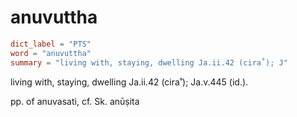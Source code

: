 # anuvuttha

``` toml
dict_label = "PTS"
word = "anuvuttha"
summary = "living with, staying, dwelling Ja.ii.42 (cira˚); J"
```

living with, staying, dwelling Ja.ii.42 (cira˚); Ja.v.445 (id.).

pp. of anuvasati, cf. Sk. anūṣita

